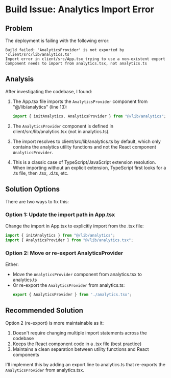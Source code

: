 # Build Issue: Analytics Import Error

## Problem

The deployment is failing with the following error:
```
Build failed: 'AnalyticsProvider' is not exported by 'client/src/lib/analytics.ts'
Import error in client/src/App.tsx trying to use a non-existent export
Component needs to import from analytics.tsx, not analytics.ts
```

## Analysis

After investigating the codebase, I found:

1. The App.tsx file imports the `AnalyticsProvider` component from "@/lib/analytics" (line 13):
   ```typescript
   import { initAnalytics, AnalyticsProvider } from "@/lib/analytics";
   ```

2. The `AnalyticsProvider` component is defined in client/src/lib/analytics.tsx (not in analytics.ts).

3. The import resolves to client/src/lib/analytics.ts by default, which only contains the analytics utility functions and not the React component `AnalyticsProvider`.

4. This is a classic case of TypeScript/JavaScript extension resolution. When importing without an explicit extension, TypeScript first looks for a .ts file, then .tsx, .d.ts, etc.

## Solution Options

There are two ways to fix this:

### Option 1: Update the import path in App.tsx
Change the import in App.tsx to explicitly import from the .tsx file:
```typescript
import { initAnalytics } from "@/lib/analytics";
import { AnalyticsProvider } from "@/lib/analytics.tsx";
```

### Option 2: Move or re-export AnalyticsProvider
Either:
- Move the `AnalyticsProvider` component from analytics.tsx to analytics.ts
- Or re-export the `AnalyticsProvider` from analytics.ts:
  ```typescript
  export { AnalyticsProvider } from './analytics.tsx';
  ```

## Recommended Solution

Option 2 (re-export) is more maintainable as it:
1. Doesn't require changing multiple import statements across the codebase
2. Keeps the React component code in a .tsx file (best practice)
3. Maintains a clean separation between utility functions and React components

I'll implement this by adding an export line to analytics.ts that re-exports the `AnalyticsProvider` from analytics.tsx.